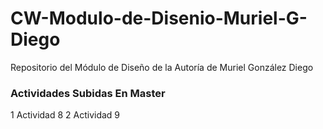 # CW-Modulo-de-Disenio-Muriel-G-Diego
Repositorio del Módulo de Diseño de la Autoría de Muriel González Diego

### Actividades Subidas En Master
1 Actividad 8 
2 Actividad 9
